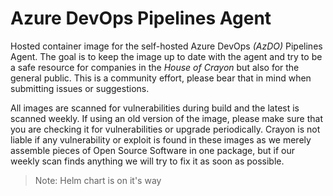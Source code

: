 # Azure DevOps Pipelines Agent

Hosted container image for the self-hosted Azure DevOps _(AzDO)_ Pipelines Agent. The goal is to keep the image up to date with the agent and try to be a safe resource for companies in the _House of Crayon_ but also for the general public. This is a community effort, please bear that in mind when submitting issues or suggestions.

All images are scanned for vulnerabilities during build and the latest is scanned weekly. If using an old version of the image, please make sure that you are checking it for vulnerabilities or upgrade periodically. Crayon is not liable if any vulnerability or exploit is found in these images as we merely assemble pieces of Open Source Software in one package, but if our weekly scan finds anything we will try to fix it as soon as possible.

>Note: Helm chart is on it's way
